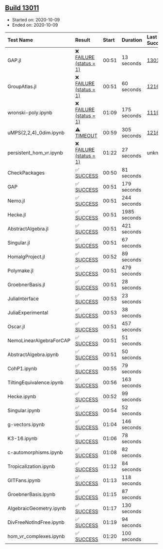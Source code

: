 ## [Build 13011](https://oscarci.mathematik.uni-kl.de/job/oscar/13011/)

* Started on: 2020-10-09
* Ended on: 2020-10-09

| Test Name    | Result | Start | Duration | Last Success | First Failure |
|:-------------|:-------|:------|:---------|:-------------|:--------------|
| GAP.jl | ❌ [FAILURE (status = 1)](https://oscarci.mathematik.uni-kl.de/job/oscar/13011/artifact/logs/build-13011/GAP.jl.log) | 00:51 | 13 seconds | [13010](https://oscarci.mathematik.uni-kl.de/job/oscar/13010/) | [13011](https://oscarci.mathematik.uni-kl.de/job/oscar/13011/) |
| GroupAtlas.jl | ❌ [FAILURE (status = 1)](https://oscarci.mathematik.uni-kl.de/job/oscar/13011/artifact/logs/build-13011/GroupAtlas.jl.log) | 00:51 | 60 seconds | [12167](https://oscarci.mathematik.uni-kl.de/job/oscar/12167/) | [12168](https://oscarci.mathematik.uni-kl.de/job/oscar/12168/) |
| wronski-poly.ipynb | ❌ [FAILURE (status = 1)](https://oscarci.mathematik.uni-kl.de/job/oscar/13011/artifact/logs/build-13011/wronski-poly.ipynb.log) | 01:09 | 175 seconds | [11192](https://oscarci.mathematik.uni-kl.de/job/oscar/11192/) | [11193](https://oscarci.mathematik.uni-kl.de/job/oscar/11193/) |
| uMPS(2,2,4)_0dim.ipynb | ⚠ [TIMEOUT](https://oscarci.mathematik.uni-kl.de/job/oscar/13011/artifact/logs/build-13011/uMPS-2-2-4-_0dim.ipynb.log) | 00:59 | 305 seconds | [12167](https://oscarci.mathematik.uni-kl.de/job/oscar/12167/) | [12168](https://oscarci.mathematik.uni-kl.de/job/oscar/12168/) |
| persistent_hom_vr.ipynb | ❌ [FAILURE (status = 1)](https://oscarci.mathematik.uni-kl.de/job/oscar/13011/artifact/logs/build-13011/persistent_hom_vr.ipynb.log) | 01:22 | 27 seconds | unknown | unknown |
| CheckPackages | ✅ [SUCCESS](https://oscarci.mathematik.uni-kl.de/job/oscar/13011/artifact/logs/build-13011/CheckPackages.log) | 00:50 | 81 seconds |  |  |
| GAP | ✅ [SUCCESS](https://oscarci.mathematik.uni-kl.de/job/oscar/13011/artifact/logs/build-13011/GAP.log) | 00:51 | 179 seconds |  |  |
| Nemo.jl | ✅ [SUCCESS](https://oscarci.mathematik.uni-kl.de/job/oscar/13011/artifact/logs/build-13011/Nemo.jl.log) | 00:51 | 244 seconds |  |  |
| Hecke.jl | ✅ [SUCCESS](https://oscarci.mathematik.uni-kl.de/job/oscar/13011/artifact/logs/build-13011/Hecke.jl.log) | 00:51 | 1985 seconds |  |  |
| AbstractAlgebra.jl | ✅ [SUCCESS](https://oscarci.mathematik.uni-kl.de/job/oscar/13011/artifact/logs/build-13011/AbstractAlgebra.jl.log) | 00:51 | 421 seconds |  |  |
| Singular.jl | ✅ [SUCCESS](https://oscarci.mathematik.uni-kl.de/job/oscar/13011/artifact/logs/build-13011/Singular.jl.log) | 00:51 | 67 seconds |  |  |
| HomalgProject.jl | ✅ [SUCCESS](https://oscarci.mathematik.uni-kl.de/job/oscar/13011/artifact/logs/build-13011/HomalgProject.jl.log) | 00:52 | 89 seconds |  |  |
| Polymake.jl | ✅ [SUCCESS](https://oscarci.mathematik.uni-kl.de/job/oscar/13011/artifact/logs/build-13011/Polymake.jl.log) | 00:51 | 479 seconds |  |  |
| GroebnerBasis.jl | ✅ [SUCCESS](https://oscarci.mathematik.uni-kl.de/job/oscar/13011/artifact/logs/build-13011/GroebnerBasis.jl.log) | 00:51 | 28 seconds |  |  |
| JuliaInterface | ✅ [SUCCESS](https://oscarci.mathematik.uni-kl.de/job/oscar/13011/artifact/logs/build-13011/JuliaInterface.log) | 00:53 | 23 seconds |  |  |
| JuliaExperimental | ✅ [SUCCESS](https://oscarci.mathematik.uni-kl.de/job/oscar/13011/artifact/logs/build-13011/JuliaExperimental.log) | 00:53 | 38 seconds |  |  |
| Oscar.jl | ✅ [SUCCESS](https://oscarci.mathematik.uni-kl.de/job/oscar/13011/artifact/logs/build-13011/Oscar.jl.log) | 00:51 | 457 seconds |  |  |
| NemoLinearAlgebraForCAP | ✅ [SUCCESS](https://oscarci.mathematik.uni-kl.de/job/oscar/13011/artifact/logs/build-13011/NemoLinearAlgebraForCAP.log) | 00:51 | 51 seconds |  |  |
| AbstractAlgebra.ipynb | ✅ [SUCCESS](https://oscarci.mathematik.uni-kl.de/job/oscar/13011/artifact/logs/build-13011/AbstractAlgebra.ipynb.log) | 00:51 | 50 seconds |  |  |
| CohP1.ipynb | ✅ [SUCCESS](https://oscarci.mathematik.uni-kl.de/job/oscar/13011/artifact/logs/build-13011/CohP1.ipynb.log) | 00:55 | 79 seconds |  |  |
| TiltingEquivalence.ipynb | ✅ [SUCCESS](https://oscarci.mathematik.uni-kl.de/job/oscar/13011/artifact/logs/build-13011/TiltingEquivalence.ipynb.log) | 00:56 | 163 seconds |  |  |
| Hecke.ipynb | ✅ [SUCCESS](https://oscarci.mathematik.uni-kl.de/job/oscar/13011/artifact/logs/build-13011/Hecke.ipynb.log) | 00:52 | 99 seconds |  |  |
| Singular.ipynb | ✅ [SUCCESS](https://oscarci.mathematik.uni-kl.de/job/oscar/13011/artifact/logs/build-13011/Singular.ipynb.log) | 00:54 | 52 seconds |  |  |
| g-vectors.ipynb | ✅ [SUCCESS](https://oscarci.mathematik.uni-kl.de/job/oscar/13011/artifact/logs/build-13011/g-vectors.ipynb.log) | 01:04 | 146 seconds |  |  |
| K3-16.ipynb | ✅ [SUCCESS](https://oscarci.mathematik.uni-kl.de/job/oscar/13011/artifact/logs/build-13011/K3-16.ipynb.log) | 01:06 | 78 seconds |  |  |
| c-automorphisms.ipynb | ✅ [SUCCESS](https://oscarci.mathematik.uni-kl.de/job/oscar/13011/artifact/logs/build-13011/c-automorphisms.ipynb.log) | 01:08 | 82 seconds |  |  |
| Tropicalization.ipynb | ✅ [SUCCESS](https://oscarci.mathematik.uni-kl.de/job/oscar/13011/artifact/logs/build-13011/Tropicalization.ipynb.log) | 01:12 | 84 seconds |  |  |
| GITFans.ipynb | ✅ [SUCCESS](https://oscarci.mathematik.uni-kl.de/job/oscar/13011/artifact/logs/build-13011/GITFans.ipynb.log) | 01:13 | 118 seconds |  |  |
| GroebnerBasis.ipynb | ✅ [SUCCESS](https://oscarci.mathematik.uni-kl.de/job/oscar/13011/artifact/logs/build-13011/GroebnerBasis.ipynb.log) | 01:15 | 87 seconds |  |  |
| AlgebraicGeometry.ipynb | ✅ [SUCCESS](https://oscarci.mathematik.uni-kl.de/job/oscar/13011/artifact/logs/build-13011/AlgebraicGeometry.ipynb.log) | 01:17 | 130 seconds |  |  |
| DivFreeNotIndFree.ipynb | ✅ [SUCCESS](https://oscarci.mathematik.uni-kl.de/job/oscar/13011/artifact/logs/build-13011/DivFreeNotIndFree.ipynb.log) | 01:19 | 94 seconds |  |  |
| hom_vr_complexes.ipynb | ✅ [SUCCESS](https://oscarci.mathematik.uni-kl.de/job/oscar/13011/artifact/logs/build-13011/hom_vr_complexes.ipynb.log) | 01:20 | 100 seconds |  |  |
